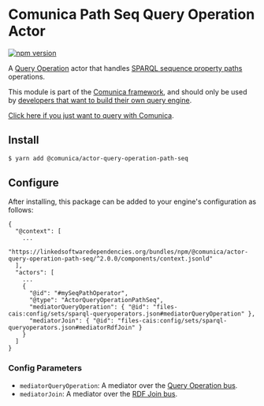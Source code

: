 # Comunica Path Seq Query Operation Actor

[![npm version](https://badge.fury.io/js/%40comunica%2Factor-query-operation-path-seq.svg)](https://www.npmjs.com/package/@comunica/actor-query-operation-path-seq)

A [Query Operation](https://github.com/comunica/comunica/tree/master/packages/bus-query-operation) actor that handles [SPARQL sequence property paths](https://www.w3.org/TR/sparql11-query/#propertypaths) operations.

This module is part of the [Comunica framework](https://github.com/comunica/comunica),
and should only be used by [developers that want to build their own query engine](https://comunica.dev/docs/modify/).

[Click here if you just want to query with Comunica](https://comunica.dev/docs/query/).

## Install

```bash
$ yarn add @comunica/actor-query-operation-path-seq
```

## Configure

After installing, this package can be added to your engine's configuration as follows:
```text
{
  "@context": [
    ...
    "https://linkedsoftwaredependencies.org/bundles/npm/@comunica/actor-query-operation-path-seq/^2.0.0/components/context.jsonld"  
  ],
  "actors": [
    ...
    {
      "@id": "#mySeqPathOperator",
      "@type": "ActorQueryOperationPathSeq",
      "mediatorQueryOperation": { "@id": "files-cais:config/sets/sparql-queryoperators.json#mediatorQueryOperation" },
      "mediatorJoin": { "@id": "files-cais:config/sets/sparql-queryoperators.json#mediatorRdfJoin" }
    }
  ]
}
```

### Config Parameters

* `mediatorQueryOperation`: A mediator over the [Query Operation bus](https://github.com/comunica/comunica/tree/master/packages/bus-query-operation).
* `mediatorJoin`: A mediator over the [RDF Join bus](https://github.com/comunica/comunica/tree/master/packages/bus-rdf-join).
